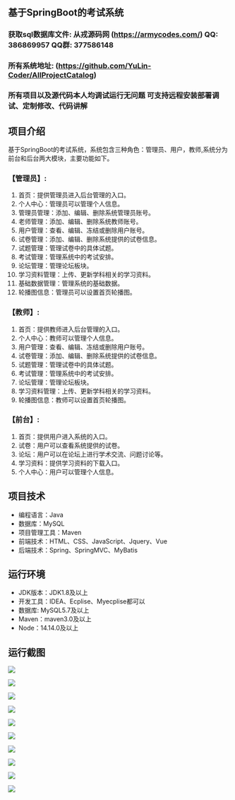 ## 基于SpringBoot的考试系统

###  获取sql数据库文件: 从戎源码网 (https://armycodes.com/) QQ: 386869957 QQ群: 377586148
###  所有系统地址: (https://github.com/YuLin-Coder/AllProjectCatalog) 
###  所有项目以及源代码本人均调试运行无问题 可支持远程安装部署调试、定制修改、代码讲解

## 项目介绍
基于SpringBoot的考试系统，系统包含三种角色：管理员、用户，教师,系统分为前台和后台两大模块，主要功能如下。

### 【管理员】:
1. 首页：提供管理员进入后台管理的入口。
2. 个人中心：管理员可以管理个人信息。
3. 管理员管理：添加、编辑、删除系统管理员账号。
4. 老师管理：添加、编辑、删除系统教师账号。
5. 用户管理：查看、编辑、冻结或删除用户账号。
6. 试卷管理：添加、编辑、删除系统提供的试卷信息。
7. 试题管理：管理试卷中的具体试题。
8. 考试管理：管理系统中的考试安排。
9. 论坛管理：管理论坛板块。
10. 学习资料管理：上传、更新学科相关的学习资料。
11. 基础数据管理：管理系统的基础数据。
12. 轮播图信息：管理员可以设置首页轮播图。

### 【教师】:
1. 首页：提供教师进入后台管理的入口。
2. 个人中心：教师可以管理个人信息。
3. 用户管理：查看、编辑、冻结或删除用户账号。
4. 试卷管理：添加、编辑、删除系统提供的试卷信息。
5. 试题管理：管理试卷中的具体试题。
6. 考试管理：管理系统中的考试安排。
7. 论坛管理：管理论坛板块。
8. 学习资料管理：上传、更新学科相关的学习资料。
9. 轮播图信息：教师可以设置首页轮播图。

### 【前台】:
1. 首页：提供用户进入系统的入口。
2. 试卷：用户可以查看系统提供的试卷。
3. 论坛：用户可以在论坛上进行学术交流、问题讨论等。
4. 学习资料：提供学习资料的下载入口。
5. 个人中心：用户可以管理个人信息。

## 项目技术
- 编程语言：Java
- 数据库：MySQL
- 项目管理工具：Maven
- 前端技术：HTML、CSS、JavaScript、Jquery、Vue
- 后端技术：Spring、SpringMVC、MyBatis

## 运行环境
- JDK版本：JDK1.8及以上
- 开发工具：IDEA、Ecplise、Myecplise都可以
- 数据库: MySQL5.7及以上
- Maven：maven3.0及以上
- Node：14.14.0及以上

## 运行截图
![](screenshot/1.png)

![](screenshot/2.png)

![](screenshot/3.png)

![](screenshot/4.png)

![](screenshot/5.png)

![](screenshot/6.png)

![](screenshot/7.png)

![](screenshot/8.png)

![](screenshot/9.png)

![](screenshot/10.png)